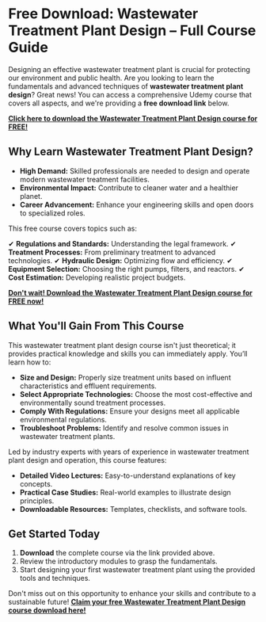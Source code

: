 # Free Download: Wastewater Treatment Plant Design – Full Course Guide

Designing an effective wastewater treatment plant is crucial for protecting our environment and public health. Are you looking to learn the fundamentals and advanced techniques of **wastewater treatment plant design**? Great news! You can access a comprehensive Udemy course that covers all aspects, and we're providing a **free download link** below.

[**Click here to download the Wastewater Treatment Plant Design course for FREE!**](https://udemywork.com/wastewater-treatment-plant-design)

## Why Learn Wastewater Treatment Plant Design?

*   **High Demand:** Skilled professionals are needed to design and operate modern wastewater treatment facilities.
*   **Environmental Impact:** Contribute to cleaner water and a healthier planet.
*   **Career Advancement:** Enhance your engineering skills and open doors to specialized roles.

This free course covers topics such as:

✔ **Regulations and Standards:** Understanding the legal framework.
✔ **Treatment Processes:** From preliminary treatment to advanced technologies.
✔ **Hydraulic Design:** Optimizing flow and efficiency.
✔ **Equipment Selection:** Choosing the right pumps, filters, and reactors.
✔ **Cost Estimation:** Developing realistic project budgets.

[**Don't wait! Download the Wastewater Treatment Plant Design course for FREE now!**](https://udemywork.com/wastewater-treatment-plant-design)

## What You'll Gain From This Course

This wastewater treatment plant design course isn't just theoretical; it provides practical knowledge and skills you can immediately apply. You’ll learn how to:

*   **Size and Design:** Properly size treatment units based on influent characteristics and effluent requirements.
*   **Select Appropriate Technologies:** Choose the most cost-effective and environmentally sound treatment processes.
*   **Comply With Regulations:** Ensure your designs meet all applicable environmental regulations.
*   **Troubleshoot Problems:** Identify and resolve common issues in wastewater treatment plants.

Led by industry experts with years of experience in wastewater treatment plant design and operation, this course features:

*   **Detailed Video Lectures:** Easy-to-understand explanations of key concepts.
*   **Practical Case Studies:** Real-world examples to illustrate design principles.
*   **Downloadable Resources:** Templates, checklists, and software tools.

## Get Started Today

1.  **Download** the complete course via the link provided above.
2.  Review the introductory modules to grasp the fundamentals.
3.  Start designing your first wastewater treatment plant using the provided tools and techniques.

Don't miss out on this opportunity to enhance your skills and contribute to a sustainable future! [**Claim your free Wastewater Treatment Plant Design course download here!**](https://udemywork.com/wastewater-treatment-plant-design)
